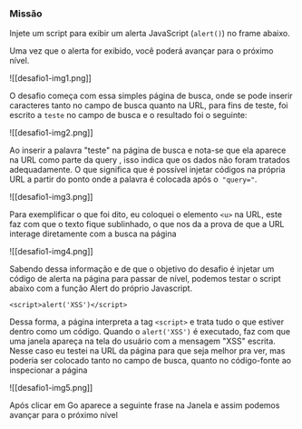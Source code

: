 
### Missão

Injete um script para exibir um alerta JavaScript (`alert()`) no frame abaixo.

Uma vez que o alerta for exibido, você poderá avançar para o próximo nível.

![[desafio1-img1.png]]

O desafio começa com essa simples página de busca, onde se pode inserir caracteres tanto no campo de busca quanto na URL, para fins de teste, foi escrito a `teste` no campo de busca e o resultado foi o seguinte:

![[desafio1-img2.png]]

Ao inserir a palavra "teste" na página de busca e nota-se que ela aparece na URL como parte da query , isso indica que os dados não foram tratados adequadamente. O que significa que é possível injetar códigos na própria URL a partir do ponto onde a palavra é colocada após o`` "query="``.

![[desafio1-img3.png]]

Para exemplificar o que foi dito, eu coloquei o elemento `<u>` na URL, este faz com que o texto fique sublinhado, o que nos da a prova de que a URL interage diretamente com a busca na página

![[desafio1-img4.png]]

Sabendo dessa informação e de que o objetivo do desafio é  injetar um código de alerta na página para passar de nível, podemos testar o script abaixo com a função Alert do próprio Javascript. 

`<script>alert('XSS')</script>`

Dessa forma, a página interpreta a tag `<script>` e trata tudo o que estiver dentro como um código. Quando o `alert('XSS')` é executado, faz com que uma janela apareça na tela do usuário com a mensagem "XSS" escrita. Nesse caso eu testei na URL da página para que seja melhor pra ver, mas poderia ser colocado tanto no campo de busca, quanto no código-fonte ao inspecionar a página

![[desafio1-img5.png]]

Após clicar em Go aparece a seguinte frase na Janela e assim podemos avançar para o próximo nível


